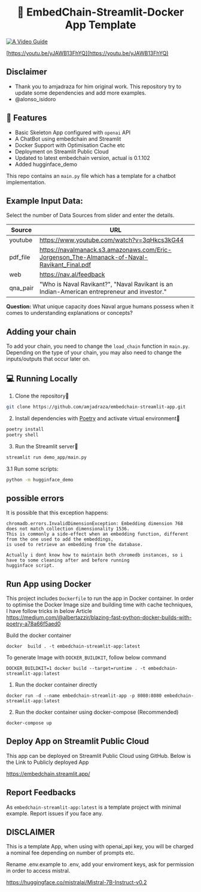 <h1 align="center">
📖 EmbedChain-Streamlit-Docker App Template
</h1>

[![A Video Guide](ui.PNG?raw=true)](https://youtu.be/yJAWB13FhYQ)

[https://youtu.be/yJAWB13FhYQ](https://youtu.be/yJAWB13FhYQ)

## Disclaimer 

- Thank you to amjadraza for him original work. This repository try to update some dependencies and add more examples.
- @alonso_isidoro

## 🔧 Features

- Basic Skeleton App configured with `openai` API
- A ChatBot using embedchain and Streamlit
- Docker Support with Optimisation Cache etc
- Deployment on Streamlit Public Cloud
- Updated to latest embedchain version, actual is 0.1.102
- Added hugginface_demo

This repo contains an `main.py` file which has a template for a chatbot implementation.

## Example Input Data:

Select the number of Data Sources from slider and enter the details.


| Source    | URL |
| -------- | ------- |
| youtube  | https://www.youtube.com/watch?v=3qHkcs3kG44   |
| pdf_file |https://navalmanack.s3.amazonaws.com/Eric-Jorgenson_The-Almanack-of-Naval-Ravikant_Final.pdf    |
| web    | https://nav.al/feedback  |
|qna_pair| "Who is Naval Ravikant?", "Naval Ravikant is an Indian-American entrepreneur and investor." |

**Question:** What unique capacity does Naval argue humans possess when it comes to understanding explanations or concepts?


## Adding your chain
To add your chain, you need to change the `load_chain` function in `main.py`.
Depending on the type of your chain, you may also need to change the inputs/outputs that occur later on.


## 💻 Running Locally

1. Clone the repository📂

```bash
git clone https://github.com/amjadraza/embedchain-streamlit-app.git
```

2. Install dependencies with [Poetry](https://python-poetry.org/) and activate virtual environment🔨

```bash
poetry install
poetry shell
```

3. Run the Streamlit server🚀

```bash
streamlit run demo_app/main.py 

```
3.1 Run some scripts:

```bash
python -m hugginface_demo
```

possible errors
-------------------

It is possible that this exception happens:
    
    chromadb.errors.InvalidDimensionException: Embedding dimension 768 does not match collection dimensionality 1536. 
    This is commonly a side-effect when an embedding function, different from the one used to add the embeddings, 
    is used to retrieve an embedding from the database.

    Actually i dont know how to maintain both chromedb instances, so i have to some cleaning after and before running 
    hugginface script.

Run App using Docker
--------------------
This project includes `Dockerfile` to run the app in Docker container. In order to optimise the Docker Image
size and building time with cache techniques, I have follow tricks in below Article 
https://medium.com/@albertazzir/blazing-fast-python-docker-builds-with-poetry-a78a66f5aed0

Build the docker container

``docker  build . -t embedchain-streamlit-app:latest ``

To generate Image with `DOCKER_BUILDKIT`, follow below command

```DOCKER_BUILDKIT=1 docker build --target=runtime . -t embedchain-streamlit-app:latest```

1. Run the docker container directly 

``docker run -d --name embedchain-streamlit-app -p 8080:8080 embedchain-streamlit-app:latest ``

2. Run the docker container using docker-compose (Recommended)

``docker-compose up``


Deploy App on Streamlit Public Cloud
------------------------------------
This app can be deployed on Streamlit Public Cloud using GitHub. Below is the Link to 
Publicly deployed App

https://embedchain.streamlit.app/



## Report Feedbacks

As `embedchain-streamlit-app:latest` is a template project with minimal example. Report issues if you face any. 

## DISCLAIMER

This is a template App, when using with openai_api key, you will be charged a nominal fee depending
on number of prompts etc.

Rename .env.example to .env, add your enviroment keys, ask for permission in order to access mistral.

https://huggingface.co/mistralai/Mistral-7B-Instruct-v0.2